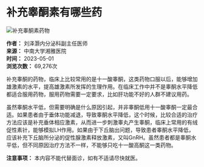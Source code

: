 # 补充睾酮素有哪些药

![补充睾酮素药物](https://file.youlai.cn/cnkfile1/M02/EC/46/DC4CD45382FAE7335778C882D4DFEC46.jpg?x-oss-process=image/resize,w_360,m_lfit)

**作者：** 刘泽灏内分泌科副主任医师  
**来源：** 中南大学湘雅医院  
**时间：** 2023-05-01  
**浏览次数：** 69,276次  

补充睾酮的药物，临床上比较常用的是十一酸睾酮，这类药物口服以后，能够增加雄激素的水平，提高雄激素所发挥的生理作用。在临床工作中并不是睾酮水平降低都适合服用药物，服用药物需要一定要求，比如肝功能不好的人群不建议用药。

虽然睾酮水平低，但需要明确是什么原因引起，并非睾酮低用十一酸睾酮一定最合适。如果患者由于垂体功能减退，导致睾酮水平降低，这个时候，比较合适的治疗方法应该是补充垂体相应激素，从而进一步刺激睾丸产生睾酮，临床上常用的有绒促性素针，能够模拟LH作用。如果由于下丘脑出问题，导致患者睾酮水平降低，应该补充下丘脑所分泌的促性腺激素释放激素，又叫GnRH。虽然患者都是睾酮水平低，但不同原因治疗方法不一样，不能够只吃十一酸高酮这一类药物。

**注意事项：** 本内容不能代替面诊，如有不适请尽快就医。